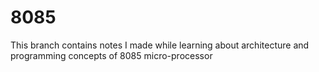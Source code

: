 # 8085
This branch contains notes I made while learning about architecture and programming concepts of 8085 micro-processor
